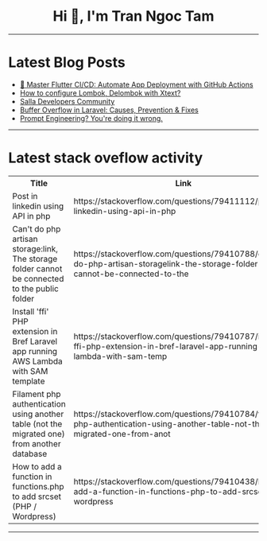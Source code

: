 <h1 align="center">Hi 👋, I'm Tran Ngoc Tam</h1>

---

# Latest Blog Posts 
<!-- BLOG-POST-LIST:START -->
- [🚀 Master Flutter CI/CD: Automate App Deployment with GitHub Actions](https://dev.to/ssoad/master-flutter-cicd-automate-app-deployment-with-github-actions-4fle)
- [How to configure Lombok, Delombok with Xtext?](https://dev.to/sash_hey_daddffd9da2778a6/how-to-configure-lombok-delombok-with-xtext-188e)
- [Salla Developers Community](https://dev.to/salladev/salla-developers-community-2ijc)
- [Buffer Overflow in Laravel: Causes, Prevention &amp; Fixes](https://dev.to/pentest_testing_corp/buffer-overflow-in-laravel-causes-prevention-fixes-30e0)
- [Prompt Engineering? You&#39;re doing it wrong.](https://dev.to/dror_wayne_fine/prompt-engineering-youre-doing-it-wrong-177b)
<!-- BLOG-POST-LIST:END -->

---

# Latest stack oveflow activity
<table>
  <tr><th>Title</th><th>Link</th></tr>
  <!-- STACKOVERFLOW:START --><tr><td>Post in linkedin using API in php</td><td>https://stackoverflow.com/questions/79411112/post-in-linkedin-using-api-in-php</td></tr><tr><td>Can&#39;t do php artisan storage:link, The storage folder cannot be connected to the public folder</td><td>https://stackoverflow.com/questions/79410788/cant-do-php-artisan-storagelink-the-storage-folder-cannot-be-connected-to-the</td></tr><tr><td>Install &#39;ffi&#39; PHP extension in Bref Laravel app running AWS Lambda with SAM template</td><td>https://stackoverflow.com/questions/79410787/install-ffi-php-extension-in-bref-laravel-app-running-aws-lambda-with-sam-temp</td></tr><tr><td>Filament php authentication using another table &lpar;not the migrated one&rpar; from another database</td><td>https://stackoverflow.com/questions/79410784/filament-php-authentication-using-another-table-not-the-migrated-one-from-anot</td></tr><tr><td>How to add a function in functions.php to add srcset &lpar;PHP / Wordpress&rpar;</td><td>https://stackoverflow.com/questions/79410438/how-to-add-a-function-in-functions-php-to-add-srcset-php-wordpress</td></tr><!-- STACKOVERFLOW:END -->
</table>

---


